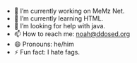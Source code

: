 
- 🔭 I’m currently working on MeMz Net.
- 🌱 I’m currently learning HTML.
- 🤔 I’m looking for help with java.
- 📫 How to reach me: noah@ddosed.org
- 😄 Pronouns: he/him
- ⚡ Fun fact: I hate fags.

